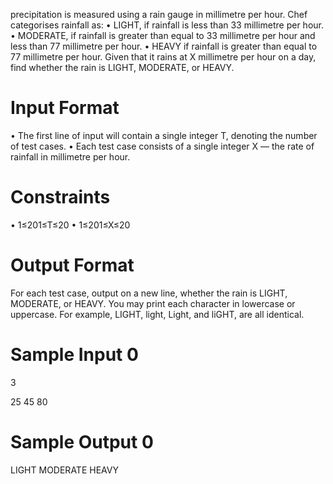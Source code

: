precipitation is measured using a rain gauge in millimetre per hour. Chef categorises rainfall as: • LIGHT, if rainfall is less than 33 millimetre per hour. • MODERATE, if rainfall is greater than equal to 33 millimetre per hour and less than 77 millimetre per hour. • HEAVY if rainfall is greater than equal to 77 millimetre per hour. Given that it rains at X millimetre per hour on a day, find whether the rain is LIGHT, MODERATE, or HEAVY.

# Input Format

• The first line of input will contain a single integer T, denoting the number of test cases. • Each test case consists of a single integer X — the rate of rainfall in millimetre per hour.

# Constraints

• 1≤201≤T≤20 • 1≤201≤X≤20

# Output Format

For each test case, output on a new line, whether the rain is LIGHT, MODERATE, or HEAVY. You may print each character in lowercase or uppercase. For example, LIGHT, light, Light, and liGHT, are all identical.

# Sample Input 0

3

25
45
80
# Sample Output 0

LIGHT
MODERATE
HEAVY
